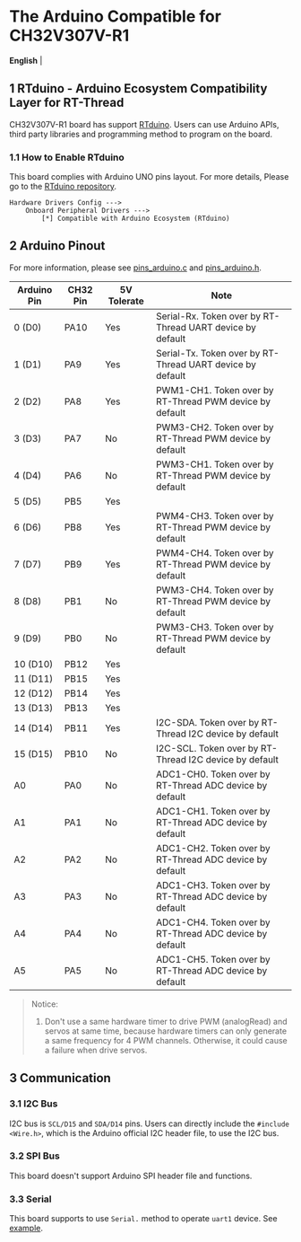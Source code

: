 # The Arduino Compatible for CH32V307V-R1

**English** | [](README_zh.md)

## 1 RTduino - Arduino Ecosystem Compatibility Layer for RT-Thread

CH32V307V-R1 board has support [RTduino](https://github.com/RTduino/RTduino). Users can use Arduino APIs, third party libraries and programming method to program on the board.

### 1.1 How to Enable RTduino

This board complies with Arduino UNO pins layout. For more details, Please go to the [RTduino repository](https://github.com/RTduino/RTduino).

```Kconfig
Hardware Drivers Config --->
    Onboard Peripheral Drivers --->
        [*] Compatible with Arduino Ecosystem (RTduino)
```

## 2 Arduino Pinout

For more information, please see [pins_arduino.c](pins_arduino.c) and [pins_arduino.h](pins_arduino.h).

| Arduino Pin | CH32 Pin | 5V Tolerate | Note                                                      |
| ----------- | -------- | ----------- | --------------------------------------------------------- |
| 0 (D0)      | PA10     | Yes         | Serial-Rx. Token over by RT-Thread UART device by default |
| 1 (D1)      | PA9      | Yes         | Serial-Tx. Token over by RT-Thread UART device by default |
| 2 (D2)      | PA8      | Yes         | PWM1-CH1. Token over by RT-Thread PWM device by default   |
| 3 (D3)      | PA7      | No          | PWM3-CH2. Token over by RT-Thread PWM device by default   |
| 4 (D4)      | PA6      | No          | PWM3-CH1. Token over by RT-Thread PWM device by default   |
| 5 (D5)      | PB5      | Yes         |                                                           |
| 6 (D6)      | PB8      | Yes         | PWM4-CH3. Token over by RT-Thread PWM device by default   |
| 7 (D7)      | PB9      | Yes         | PWM4-CH4. Token over by RT-Thread PWM device by default   |
| 8 (D8)      | PB1      | No          | PWM3-CH4. Token over by RT-Thread PWM device by default   |
| 9 (D9)      | PB0      | No          | PWM3-CH3. Token over by RT-Thread PWM device by default   |
| 10 (D10)    | PB12     | Yes         |                                                           |
| 11 (D11)    | PB15     | Yes         |                                                           |
| 12 (D12)    | PB14     | Yes         |                                                           |
| 13 (D13)    | PB13     | Yes         |                                                           |
| 14 (D14)    | PB11     | Yes         | I2C-SDA. Token over by RT-Thread I2C device by default    |
| 15 (D15)    | PB10     | No          | I2C-SCL. Token over by RT-Thread I2C device by default    |
| A0          | PA0      | No          | ADC1-CH0. Token over by RT-Thread ADC device by default   |
| A1          | PA1      | No          | ADC1-CH1. Token over by RT-Thread ADC device by default   |
| A2          | PA2      | No          | ADC1-CH2. Token over by RT-Thread ADC device by default   |
| A3          | PA3      | No          | ADC1-CH3. Token over by RT-Thread ADC device by default   |
| A4          | PA4      | No          | ADC1-CH4. Token over by RT-Thread ADC device by default   |
| A5          | PA5      | No          | ADC1-CH5. Token over by RT-Thread ADC device by default   |

> Notice:
> 
> 1. Don't use a same hardware timer to drive PWM (analogRead) and servos at same time, because hardware timers can only generate a same frequency for 4 PWM channels. Otherwise, it could cause a failure when drive servos.

## 3 Communication

### 3.1 I2C Bus

I2C bus is `SCL/D15` and `SDA/D14` pins. Users can directly include the `#include <Wire.h>`, which is the Arduino official I2C header file, to use the I2C bus.

### 3.2 SPI Bus

This board doesn't support Arduino SPI header file and functions.

### 3.3 Serial

This board supports to use `Serial.` method to operate `uart1` device. See [example](https://github.com/RTduino/RTduino/blob/master/examples/Basic/helloworld.cpp).
